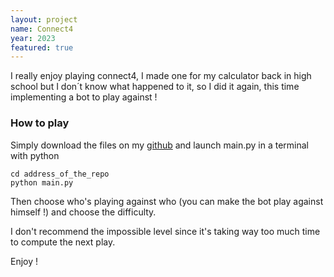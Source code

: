 ```yaml
---
layout: project
name: Connect4
year: 2023
featured: true
---
```


I really enjoy playing connect4, I made one for my calculator back in high school but I don´t know what happened to it, so I did it again, this time implementing a bot to play against ! 

### How to play 

Simply download the files on my [github](https://github.com/matthieuporte/connect4/) and launch main.py in a terminal with python
```
cd address_of_the_repo
python main.py
```

Then choose who's playing against who (you can make the bot play against himself !) and choose the difficulty.

I don't recommend the impossible level since it's taking way too much time to compute the next play.

Enjoy !
